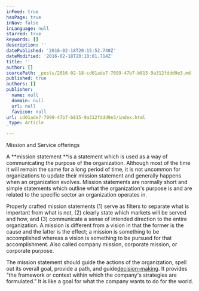 ```yaml
---
inFeed: true
hasPage: true
inNav: false
inLanguage: null
starred: true
keywords: []
description: ''
datePublished: '2016-02-18T20:15:52.740Z'
dateModified: '2016-02-18T20:10:01.714Z'
title: ''
author: []
sourcePath: _posts/2016-02-18-cd01ade7-7099-47b7-b815-9a312fddd9e3.md
published: true
authors: []
publisher:
  name: null
  domain: null
  url: null
  favicon: null
url: cd01ade7-7099-47b7-b815-9a312fddd9e3/index.html
_type: Article

---
```

Mission and Service offerings

A **mission statement **is a statement which is used as a way of communicating the purpose of the organization. Although most of the time it will remain the same for a long period of time, it is not uncommon for organizations to update their mission statement and generally happens when an organization evolves. Mission statements are normally short and simple statements which outline what the organization's purpose is and are related to the specific sector an organization operates in.

Properly crafted mission statements (1) serve as filters to separate what is important from what is not, (2) clearly state which markets will be served and how, and (3) communicate a sense of intended direction to the entire organization. A mission is different from a vision in that the former is the cause and the latter is the effect; a mission is something to be accomplished whereas a vision is something to be pursued for that accomplishment. Also called company mission, corporate mission, or corporate purpose.

The mission statement should guide the actions of the organization, spell out its overall goal, provide a path, and guide[decision-making][0]. It provides "the framework or context within which the company's strategies are formulated." It is like a goal for what the company wants to do for the world.

[0]: https://en.wikipedia.org/wiki/Decision-making "Decision-making"